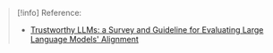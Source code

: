>[!info] Reference:
>- [Trustworthy LLMs: a Survey and Guideline for Evaluating Large Language Models' Alignment
](https://www.youtube.com/watch?v=yKN1f4Gkjro)



